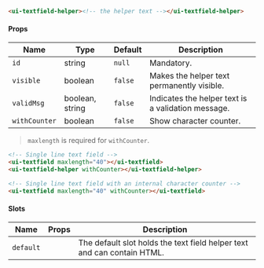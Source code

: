 ```html
<ui-textfield-helper><!-- the helper text --></ui-textfield-helper>
```

#### Props

| Name          | Type            | Default | Description                                        |
| ------------- | --------------- | ------- | -------------------------------------------------- |
| `id`          | string          | `null`  | Mandatory.                                         |
| `visible`     | boolean         | `false` | Makes the helper text permanently visible.         |
| `validMsg`    | boolean, string | `false` | Indicates the helper text is a validation message. |
| `withCounter` | boolean         | `false` | Show character counter.                            |

> `maxlength` is required for `withCounter`.

```html
<!-- Single line text field -->
<ui-textfield maxlength="40"></ui-textfield>
<ui-textfield-helper withCounter></ui-textfield-helper>

<!-- Single line text field with an internal character counter -->
<ui-textfield maxlength="40" withCounter></ui-textfield>
```

#### Slots

| Name      | Props | Description                                                             |
| --------- | ----- | ----------------------------------------------------------------------- |
| `default` |       | The default slot holds the text field helper text and can contain HTML. |
